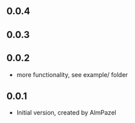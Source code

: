 ## 0.0.4
## 0.0.3
## 0.0.2
- more functionality, see example/ folder

## 0.0.1
- Initial version, created by AlmPazel